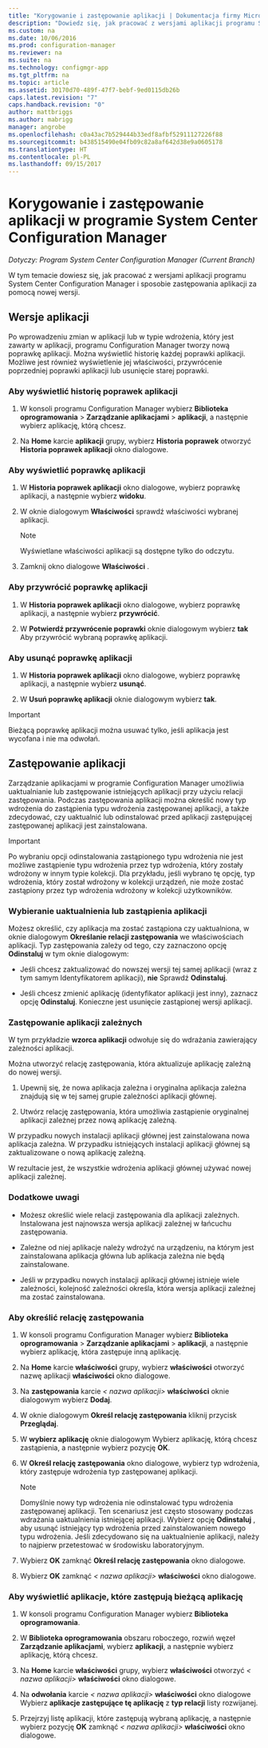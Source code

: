 ```yaml
---
title: "Korygowanie i zastępowanie aplikacji | Dokumentacja firmy Microsoft"
description: "Dowiedz się, jak pracować z wersjami aplikacji programu System Center Configuration Manager i zastępowanie aplikacji."
ms.custom: na
ms.date: 10/06/2016
ms.prod: configuration-manager
ms.reviewer: na
ms.suite: na
ms.technology: configmgr-app
ms.tgt_pltfrm: na
ms.topic: article
ms.assetid: 30170d70-489f-47f7-bebf-9ed0115db26b
caps.latest.revision: "7"
caps.handback.revision: "0"
author: mattbriggs
ms.author: mabrigg
manager: angrobe
ms.openlocfilehash: c0a43ac7b529444b33edf8afbf52911127226f88
ms.sourcegitcommit: b438515490e04fb09c82a8af642d38e9a0605178
ms.translationtype: HT
ms.contentlocale: pl-PL
ms.lasthandoff: 09/15/2017
---
```

# <a name="revise-and-supersede-applications-in-system-center-configuration-manager"></a>Korygowanie i zastępowanie aplikacji w programie System Center Configuration Manager

*Dotyczy: Program System Center Configuration Manager (Current Branch)*

W tym temacie dowiesz się, jak pracować z wersjami aplikacji programu System Center Configuration Manager i sposobie zastępowania aplikacji za pomocą nowej wersji.  

##  <a name="application-revisions"></a>Wersje aplikacji  
 Po wprowadzeniu zmian w aplikacji lub w typie wdrożenia, który jest zawarty w aplikacji, programu Configuration Manager tworzy nową poprawkę aplikacji. Można wyświetlić historię każdej poprawki aplikacji. Możliwe jest również wyświetlenie jej właściwości, przywrócenie poprzedniej poprawki aplikacji lub usunięcie starej poprawki.  

### <a name="to-display-an-application-revision-history"></a>Aby wyświetlić historię poprawek aplikacji  

1.  W konsoli programu Configuration Manager wybierz **Biblioteka oprogramowania** > **Zarządzanie aplikacjami** > **aplikacji**, a następnie wybierz aplikację, którą chcesz.  

3.  Na **Home** karcie **aplikacji** grupy, wybierz **Historia poprawek** otworzyć **Historia poprawek aplikacji** okno dialogowe.  

### <a name="to-view-an-application-revision"></a>Aby wyświetlić poprawkę aplikacji  

1.  W **Historia poprawek aplikacji** okno dialogowe, wybierz poprawkę aplikacji, a następnie wybierz **widoku**.  

2.  W oknie dialogowym **Właściwości** sprawdź właściwości wybranej aplikacji.  

    > [!NOTE]  
    >  Wyświetlane właściwości aplikacji są dostępne tylko do odczytu.  

3.  Zamknij okno dialogowe **Właściwości** .  

### <a name="to-restore-an-application-revision"></a>Aby przywrócić poprawkę aplikacji  

1.  W **Historia poprawek aplikacji** okno dialogowe, wybierz poprawkę aplikacji, a następnie wybierz **przywrócić**.  

2.  W **Potwierdź przywrócenie poprawki** oknie dialogowym wybierz **tak** Aby przywrócić wybraną poprawkę aplikacji.  

### <a name="to-delete-an-application-revision"></a>Aby usunąć poprawkę aplikacji  

1.  W **Historia poprawek aplikacji** okno dialogowe, wybierz poprawkę aplikacji, a następnie wybierz **usunąć**.  

2.  W **Usuń poprawkę aplikacji** oknie dialogowym wybierz **tak**.  

> [!IMPORTANT]  
>  Bieżącą poprawkę aplikacji można usuwać tylko, jeśli aplikacja jest wycofana i nie ma odwołań.  

##  <a name="application-supersedence"></a>Zastępowanie aplikacji  
 Zarządzanie aplikacjami w programie Configuration Manager umożliwia uaktualnianie lub zastępowanie istniejących aplikacji przy użyciu relacji zastępowania. Podczas zastępowania aplikacji można określić nowy typ wdrożenia do zastąpienia typu wdrożenia zastępowanej aplikacji, a także zdecydować, czy uaktualnić lub odinstalować przed aplikacji zastępującej zastępowanej aplikacji jest zainstalowana.  

> [!IMPORTANT]  
>  Po wybraniu opcji odinstalowania zastąpionego typu wdrożenia nie jest możliwe zastąpienie typu wdrożenia przez typ wdrożenia, który zostały wdrożony w innym typie kolekcji.  Dla przykładu, jeśli wybrano tę opcję, typ wdrożenia, który został wdrożony w kolekcji urządzeń, nie może zostać zastąpiony przez typ wdrożenia wdrożony w kolekcji użytkowników.  

### <a name="decide-whether-to-upgrade-or-replace-an-application"></a>Wybieranie uaktualnienia lub zastąpienia aplikacji  
 Możesz określić, czy aplikacja ma zostać zastąpiona czy uaktualniona, w oknie dialogowym **Określanie relacji zastępowania** we właściwościach aplikacji. Typ zastępowania zależy od tego, czy zaznaczono opcję **Odinstaluj** w tym oknie dialogowym:  

-   Jeśli chcesz zaktualizować do nowszej wersji tej samej aplikacji (wraz z tym samym Identyfikatorem aplikacji), **nie** Sprawdź **Odinstaluj**.  

-   Jeśli chcesz zmienić aplikację (identyfikator aplikacji jest inny), zaznacz opcję **Odinstaluj**. Konieczne jest usunięcie zastąpionej wersji aplikacji.  

### <a name="supersede-dependent-applications"></a>Zastępowanie aplikacji zależnych  
 W tym przykładzie **wzorca aplikacji** odwołuje się do wdrażania zawierający zależności aplikacji.  

 Można utworzyć relację zastępowania, która aktualizuje aplikację zależną do nowej wersji.  

1.  Upewnij się, że nowa aplikacja zależna i oryginalna aplikacja zależna znajdują się w tej samej grupie zależności aplikacji głównej.  

2.  Utwórz relację zastępowania, która umożliwia zastąpienie oryginalnej aplikacji zależnej przez nową aplikację zależną.  

 W przypadku nowych instalacji aplikacji głównej jest zainstalowana nowa aplikacja zależna. W przypadku istniejących instalacji aplikacji głównej są zaktualizowane o nową aplikację zależną.  

 W rezultacie jest, że wszystkie wdrożenia aplikacji głównej używać nowej aplikacji zależnej.  

### <a name="further-considerations"></a>Dodatkowe uwagi  

-   Możesz określić wiele relacji zastępowania dla aplikacji zależnych. Instalowana jest najnowsza wersja aplikacji zależnej w łańcuchu zastępowania.  

-   Zależne od niej aplikacje należy wdrożyć na urządzeniu, na którym jest zainstalowana aplikacja główna lub aplikacja zależna nie będą zainstalowane.  

-   Jeśli w przypadku nowych instalacji aplikacji głównej istnieje wiele zależności, kolejność zależności określa, która wersja aplikacji zależnej ma zostać zainstalowana.  

### <a name="to-specify-a-supersedence-relationship"></a>Aby określić relację zastępowania  

1.  W konsoli programu Configuration Manager wybierz **Biblioteka oprogramowania** > **Zarządzanie aplikacjami** > **aplikacji**, a następnie wybierz aplikację, która zastępuje inną aplikację.  

3.  Na **Home** karcie **właściwości** grupy, wybierz **właściwości** otworzyć nazwę aplikacji **właściwości** okno dialogowe.  

4.  Na **zastępowania** karcie *< nazwa aplikacji\>*  **właściwości** oknie dialogowym wybierz **Dodaj**.  

5.  W oknie dialogowym **Określ relację zastępowania** kliknij przycisk **Przeglądaj**.  

6.  W **wybierz aplikację** oknie dialogowym Wybierz aplikację, którą chcesz zastąpienia, a następnie wybierz pozycję **OK**.  

7.  W **Określ relację zastępowania** okno dialogowe, wybierz typ wdrożenia, który zastępuje wdrożenia typ zastępowanej aplikacji.  

    > [!NOTE]  
    >  Domyślnie nowy typ wdrożenia nie odinstalować typu wdrożenia zastępowanej aplikacji. Ten scenariusz jest często stosowany podczas wdrażania uaktualnienia istniejącej aplikacji. Wybierz opcję **Odinstaluj** , aby usunąć istniejący typ wdrożenia przed zainstalowaniem nowego typu wdrożenia. Jeśli zdecydowano się na uaktualnienie aplikacji, należy to najpierw przetestować w środowisku laboratoryjnym.  

8.  Wybierz **OK** zamknąć **Określ relację zastępowania** okno dialogowe.  

9. Wybierz **OK** zamknąć *< nazwa aplikacji\>*  **właściwości** okno dialogowe.  

### <a name="to-display-applications-that-supersede-the-current-application"></a>Aby wyświetlić aplikacje, które zastępują bieżącą aplikację  

1.  W konsoli programu Configuration Manager wybierz **Biblioteka oprogramowania**.  

2.  W **Biblioteka oprogramowania** obszaru roboczego, rozwiń węzeł **Zarządzanie aplikacjami**, wybierz **aplikacji**, a następnie wybierz aplikację, którą chcesz.  

3.  Na **Home** karcie **właściwości** grupy, wybierz **właściwości** otworzyć *< nazwa aplikacji\>*  **właściwości** okno dialogowe.  

4.  Na **odwołania** karcie *< nazwa aplikacji\>*  **właściwości** okno dialogowe Wybierz **aplikacje zastępujące tę aplikację** z **typ relacji** listy rozwijanej.  

5.  Przejrzyj listę aplikacji, które zastępują wybraną aplikację, a następnie wybierz pozycję **OK** zamknąć *< nazwa aplikacji\>*  **właściwości** okno dialogowe.  
